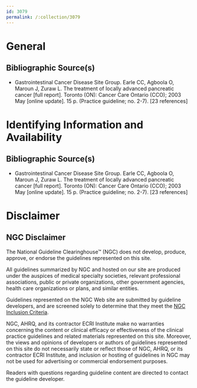 ```yaml
---
id: 3079
permalink: /:collection/3079
---
```


# General

## Bibliographic Source(s)

- Gastrointestinal Cancer Disease Site Group. Earle CC, Agboola O, Maroun J, Zuraw L. The treatment of locally advanced pancreatic cancer [full report]. Toronto (ON): Cancer Care Ontario (CCO); 2003 May [online update]. 15 p. (Practice guideline; no. 2-7). [23 references]

# Identifying Information and Availability

## Bibliographic Source(s)

- Gastrointestinal Cancer Disease Site Group. Earle CC, Agboola O, Maroun J, Zuraw L. The treatment of locally advanced pancreatic cancer [full report]. Toronto (ON): Cancer Care Ontario (CCO); 2003 May [online update]. 15 p. (Practice guideline; no. 2-7). [23 references]

# Disclaimer

## NGC Disclaimer

The National Guideline Clearinghouse™ (NGC) does not develop, produce, approve, or endorse the guidelines represented on this site.

All guidelines summarized by NGC and hosted on our site are produced under the auspices of medical specialty societies, relevant professional associations, public or private organizations, other government agencies, health care organizations or plans, and similar entities.

Guidelines represented on the NGC Web site are submitted by guideline developers, and are screened solely to determine that they meet the [NGC Inclusion Criteria](/help-and-about/summaries/inclusion-criteria).

NGC, AHRQ, and its contractor ECRI Institute make no warranties concerning the content or clinical efficacy or effectiveness of the clinical practice guidelines and related materials represented on this site. Moreover, the views and opinions of developers or authors of guidelines represented on this site do not necessarily state or reflect those of NGC, AHRQ, or its contractor ECRI Institute, and inclusion or hosting of guidelines in NGC may not be used for advertising or commercial endorsement purposes.

Readers with questions regarding guideline content are directed to contact the guideline developer.

